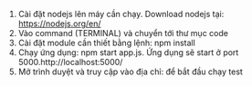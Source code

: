 <!-- LHE : https://www.facebook.com/VoVietHung.IT | NẾU BẠN KHÔNG THỂ CÀI ĐẶT -->

1. Cài đặt nodejs lên máy cần chạy. Download nodejs tại: https://nodejs.org/en/
2. Vào command (TERMINAL) và chuyển tới thư mục code 
3. Cài đặt module cần thiết bằng lệnh: npm install
4. Chạy ứng dụng: npm start app.js. Ứng dụng sẽ start ở port 5000.http://localhost:5000/
5. Mở trình duyệt và truy cập vào địa chỉ:  để bắt đầu chạy test

<!-- LHE : https://www.facebook.com/VoVietHung.IT | NẾU BẠN KHÔNG THỂ CÀI ĐẶT -->